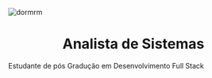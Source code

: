 ![dormrm](https://github.com/user-attachments/assets/3ddf14f3-4014-43f8-af76-f21d0f30f5df)

 <style>
        h1 {
            text-align: center;
        }
</style>
<h1 style="text-align: center;" >Analista de Sistemas </h1>  
Estudante de pós Gradução em Desenvolvimento Full Stack


